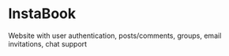 # InstaBook
Website with user authentication, posts/comments, groups, email invitations, chat support
